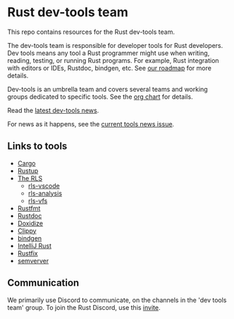 # Rust dev-tools team

This repo contains resources for the Rust dev-tools team.

The dev-tools team is responsible for developer tools for Rust developers. Dev
tools means any tool a Rust programmer might use when writing, reading, testing,
or running Rust programs. For example, Rust integration with editors or IDEs,
Rustdoc, bindgen, etc. See [our roadmap](roadmaps/README.md) for more details.

Dev-tools is an umbrella team and covers several teams and working groups
dedicated to specific tools. See the [org chart](org-chart.md) for details.

Read the [latest dev-tools news](https://github.com/nrc/dev-tools-team/blob/master/twidt/issue-4.md).

For news as it happens, see the [current tools news issue](https://github.com/nrc/dev-tools-team/issues/37).

## Links to tools

* [Cargo](https://github.com/rust-lang/cargo)
* [Rustup](https://github.com/rust-lang-nursery/rustup.rs)
* [The RLS](https://github.com/rust-lang-nursery/rls)
  - [rls-vscode](https://github.com/rust-lang-nursery/rls-vscode)
  - [rls-analysis](https://github.com/nrc/rls-analysis)
  - [rls-vfs](https://github.com/nrc/rls-vfs)
* [Rustfmt](https://github.com/rust-lang-nursery/rustfmt)
* [Rustdoc](https://github.com/rust-lang/rust/tree/master/src/librustdoc)
* [Doxidize](https://github.com/steveklabnik/doxidize)
* [Clippy](https://github.com/rust-lang-nursery/rust-clippy)
* [bindgen](https://github.com/rust-lang-nursery/rust-bindgen)
* [IntelliJ Rust](https://github.com/intellij-rust/intellij-rust)
* [Rustfix](https://github.com/killercup/rustfix)
* [semverver](https://github.com/rust-lang-nursery/rust-semverver)

## Communication

We primarily use Discord to communicate, on the channels in the 'dev tools team'
group. To join the Rust Discord, use this [invite](https://discordapp.com/invite/rust-lang).

